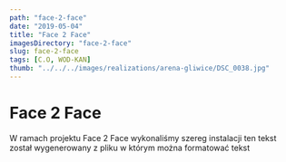 ```yaml
---
path: "face-2-face"
date: "2019-05-04"
title: "Face 2 Face"
imagesDirectory: "face-2-face"
slug: face-2-face
tags: [C.O, WOD-KAN]
thumb: "../../../images/realizations/arena-gliwice/DSC_0038.jpg"
---
```


# Face 2 Face

W ramach projektu Face 2 Face wykonaliśmy szereg instalacji 
ten tekst został wygenerowany z pliku w którym można formatować tekst

